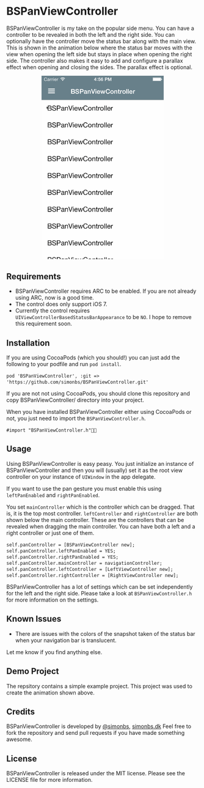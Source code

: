 # BSPanViewController

BSPanViewController is my take on the popular side menu. You can have a controller to be revealed in both the left and the right side. 
You can optionally have the controller move the status bar along with the main view. This is shown in the animation below where the status bar moves with the view when opening the left side but stays in place when opening the right side.
The controller also makes it easy to add and configure a parallax effect when opening and closing the sides. The parallax effect is optional.

<p align="center">
  <img src="screenshot.gif" alt="Screenshot" width="320" />
</p>

## Requirements

- BSPanViewController requires ARC to be enabled. If you are not already using ARC, now is a good time.
- The control does only support iOS 7.
- Currently the control requires `UIViewControllerBasedStatusBarAppearance` to be `NO`. I hope to remove this requirement soon.

## Installation

If  you are using CocoaPods (which you should!) you can just add the following to your podfile and run `pod install`.

	pod 'BSPanViewController', :git => 'https://github.com/simonbs/BSPanViewController.git'

If you are not not using CocoaPods, you should clone this repository and copy BSPanViewController/ directory into your project.

When you have installed BSPanViewController either using CocoaPods or not, you just need to import the `BSPanViewController.h`.

	#import "BSPanViewController.h"

## Usage

Using BSPanViewController is easy peasy. You just initialize an instance of BSPanViewController and then you will (usually) set it as the root view controller on your instance of `UIWindow` in the app delegate.

If you want to use the pan gesture you must enable this using `leftPanEnabled` and `rightPanEnabled`.

You set `mainController` which is the controller which can be dragged. That is, it is the top most controller. `leftController` and `rightController` are both shown below the main controller. These are the controllers that can be revealed when dragging the main controller. You can have both a left and a right controller or just one of them.

	self.panController = [BSPanViewController new];
    self.panController.leftPanEnabled = YES;
    self.panController.rightPanEnabled = YES;
    self.panController.mainController = navigationController;
    self.panController.leftController = [LeftViewController new];
    self.panController.rightController = [RightViewController new];
    
BSPanViewController has a lot of settings which can be set independently for the left and the right side. Please take a look at `BSPanViewController.h` for more information on the settings.

## Known Issues

- There are issues with the colors of the snapshot taken of the status bar when your navigation bar is translucent.

Let me know if you find anything else.

## Demo Project

The repsitory contains a simple example project. This project was used to create the animation shown above.

## Credits

BSPanViewController is developed by [@simonbs](http://twitter.com/simonbs), [simonbs.dk](http://simonbs.dk) Feel free to fork the repository and send pull requests if you have made something awesome.

## License

BSPanViewController is released under the MIT license. Please see the LICENSE file for more information.